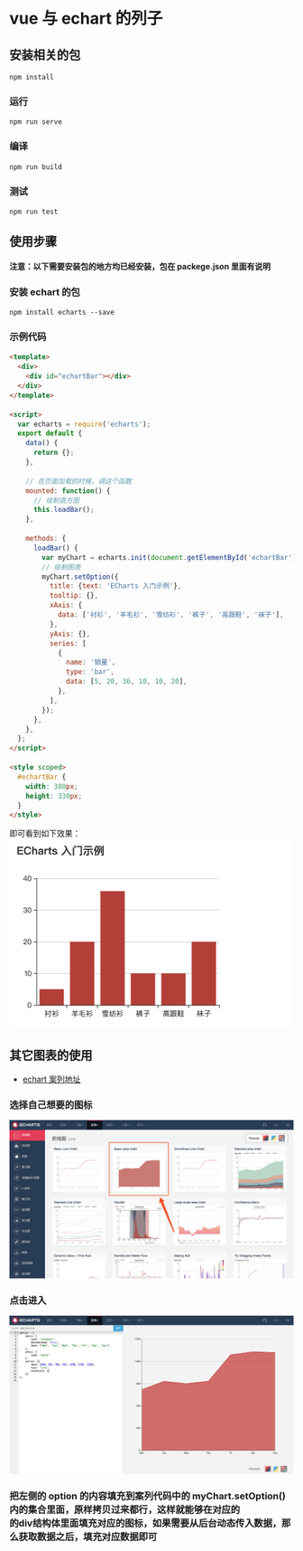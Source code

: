 # vue 与 echart 的列子

## 安装相关的包

```
npm install
```

### 运行

```
npm run serve
```

### 编译

```
npm run build
```

### 测试

```
npm run test
```

## 使用步骤

#### **注意**：以下需要安装包的地方均已经安装，包在 **packege.json** 里面有说明

### 安装 echart 的包

```
npm install echarts --save
```

### 示例代码

```html
<template>
  <div>
    <div id="echartBar"></div>
  </div>
</template>

<script>
  var echarts = require('echarts');
  export default {
    data() {
      return {};
    },

    // 在页面加载的时候，调这个函数
    mounted: function() {
      // 绘制直方图
      this.loadBar();
    },

    methods: {
      loadBar() {
        var myChart = echarts.init(document.getElementById('echartBar'));
        // 绘制图表
        myChart.setOption({
          title: {text: 'ECharts 入门示例'},
          tooltip: {},
          xAxis: {
            data: ['衬衫', '羊毛衫', '雪纺衫', '裤子', '高跟鞋', '袜子'],
          },
          yAxis: {},
          series: [
            {
              name: '销量',
              type: 'bar',
              data: [5, 20, 36, 10, 10, 20],
            },
          ],
        });
      },
    },
  };
</script>

<style scoped>
  #echartBar {
    width: 380px;
    height: 330px;
  }
</style>
```

即可看到如下效果：
![Bar](https://github.com/parker-pu/vue-echart-example/raw/master/docs/images/bar.png)

## 其它图表的使用

- [echart 案列地址](https://echarts.baidu.com/examples/)

### 选择自己想要的图标

![home](https://github.com/parker-pu/vue-echart-example/raw/master/docs/images/echart_home.png)

### 点击进入

![home](https://github.com/parker-pu/vue-echart-example/raw/master/docs/images/select_echart.png)

### 把左侧的 **option** 的内容填充到案列代码中的 myChart.setOption() 内的集合里面，原样拷贝过来都行，这样就能够在对应的 **<div id="xxx">** 的**div**结构体里面填充对应的图标，如果需要从后台动态传入数据，那么获取数据之后，填充对应数据即可
